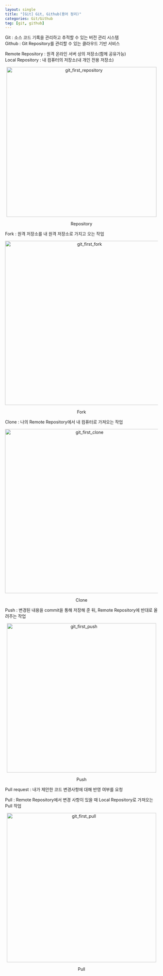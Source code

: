 ```yaml
---
layout: single
title: "[Git] Git, Github(용어 정리)"
categories: Git/Github
tag: [git, github]
---
```



Git : 소스 코드 기록을 관리하고 추적할 수 있는 버전 관리 시스템<br>
Github : Git Repository를 관리할 수 있는 클라우드 기반 서비스

Remote Repository : 원격 온라인 서버 상의 저장소(함께 공유가능)<br>
Local Repository : 내 컴퓨터의 저장소(내 개인 전용 저장소)

<center>
<img width="494" alt="git_first_repository" src="https://user-images.githubusercontent.com/72719325/178719094-d57e0390-c2a2-47b3-9b4b-2b1c5e72dd73.png"><br>
<p>Repository</p>
</center>

Fork : 원격 저장소를 내 원격 저장소로 가지고 오는 작업
<center>
<img width="541" alt="git_first_fork" src="https://user-images.githubusercontent.com/72719325/178719066-412aaffc-75fa-466d-aa79-cbb3674f3820.png"><br>
<p>Fork</p>
</center>

Clone : 나의 Remote Repository에서 내 컴퓨터로 가져오는 작업
<center>
<img width="541" alt="git_first_clone" src="https://user-images.githubusercontent.com/72719325/178718660-780ac7d1-d112-476c-a130-9c12eed8026e.png"><br>
<p>Clone</p>
</center>

Push : 변경된 내용을 commit을 통해 저장해 준 뒤, Remote Repository에 반대로 올려주는 작업
<center>
<img width="492" alt="git_first_push" src="https://user-images.githubusercontent.com/72719325/178719089-e31ecccd-e32e-45dc-a9e9-a9647cebaf92.png"><br>
<p>Push</p>
</center>

Pull request : 내가 제안한 코드 변경사항에 대해 반영 여부를 요청

Pull : Remote Repository에서 변경 사항이 있을 때 Local Repository로 가져오는 Pull 작업
<center>
<img width="492" alt="git_first_pull" src="https://user-images.githubusercontent.com/72719325/178719083-888a5b0a-b3a5-4d8b-97c5-6e784831057b.png"><br>
<p>Pull</p>
</center>


